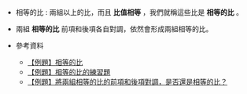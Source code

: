- 相等的比 : 兩組以上的比，而且 **比值相等** ，我們就稱這些比是 **相等的比** 。

- 兩組 **相等的比** 前項和後項各自對調，依然會形成兩組相等的比。

- 參考資料
  - [【例題】相等的比](https://www.junyiacademy.org/course-compare/math-elem/math-6/math-grade-6-a/g06-menfs6b/v/FaYlACn7Xn0 "【例題】相等的比")
  - [【例題】相等的比的練習題](https://www.junyiacademy.org/course-compare/math-elem/math-6/math-grade-6-a/g06-menfs6b/v/MsMyax-qgPY "【例題】相等的比的練習題")
  - [【例題】將兩組相等的比的前項和後項對調，是否還是相等的比？](https://www.junyiacademy.org/course-compare/math-elem/math-6/math-grade-6-a/g06-menfs6b/v/p3ux6E_h9qQ "【例題】將兩組相等的比的前項和後項對調，是否還是相等的比？")